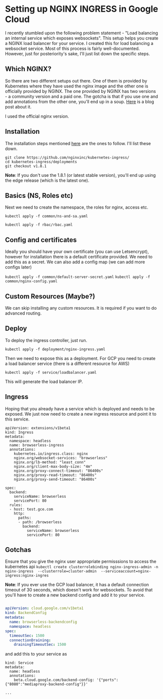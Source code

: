 # Setting up NGINX INGRESS in Google Cloud

I recently stumbled upon the following problem statement - "Load balancing an internal service which exposes websockets". 
This setup helps you create a NGINX load balancer for your service. I created this for load balancing a websocket service. 
Most of this process is fairly well-documented. However, just for posteriority's sake, I'll just list down the specific steps.

## Which NGINX?
So there are two different setups out there. One of them is provided by Kubernetes where they have used the nginx image and the other one is officially provided by NGINX.
The one provided by NGINX has two versions - a community version and a paid one. The gotcha is that if you use one and add annotations from the other one, you'll end up in a soup.
[Here](https://www.nginx.com/blog/wait-which-nginx-ingress-controller-kubernetes-am-i-using/) is a blog post about it. 

I used the official nginx version.

## Installation
The installation steps mentioned [here](https://docs.nginx.com/nginx-ingress-controller/installation/installation-with-manifests/) are the ones to follow. I'll list these down.
```
git clone https://github.com/nginxinc/kubernetes-ingress/
cd kubernetes-ingress/deployments
git checkout v1.8.1
```

<b>Note</b>: If you don't use the 1.8.1 (or latest stable version), you'll end up using the edge release (which is the latest one). 

## Basics (NS, Roles etc)
Next we need to create the namespace, the roles for nginx, access etc.

`kubectl apply -f common/ns-and-sa.yaml`

`kubectl apply -f rbac/rbac.yaml`

## Config and certificates
Ideally you should have your own certificate (you can use Letsencrypt), however for installation there is a default certificate provided. We need to add this as a secret.
We can also add a config map (we can add more configs later)

`kubectl apply -f common/default-server-secret.yaml`
`kubectl apply -f common/nginx-config.yaml`

## Custom Resources (Maybe?)
We can skip installing any custom resources. It is required if you want to do advanced routing. 

## Deploy
To deploy the ingress controller, just run.

`kubectl apply -f deployment/nginx-ingress.yaml`

Then we need to expose this as a deployment. For GCP you need to create a load balancer service (there is a different resource for AWS)

`kubectl apply -f service/loadbalancer.yaml`

This will generate the load balancer IP. 

## Ingress
Hoping that you already have a service which is deployed and needs to be exposed. We just now need to create a new ingress resource and point it to this service.

```
apiVersion: extensions/v1beta1
kind: Ingress
metadata:
  namespace: headless
  name: browserless-ingress
  annotations:
    kubernetes.io/ingress.class: nginx
    nginx.org/websocket-services: "browserless"
    nginx.org/lb-method: "least_conn"
    nginx.org/client-max-body-size: "4m"
    nginx.org/proxy-connect-timeout: "86400s"
    nginx.org/proxy-read-timeout: "86400s"
    nginx.org/proxy-send-timeout: "86400s"

spec:
  backend:
    serviceName: browserless
    servicePort: 80
  rules:
  - host: test.gce.com
    http:
      paths:
      - path: /browserless
        backend:
          serviceName: browserless
          servicePort: 80
```          
          
## Gotchas
Ensure that you give the nginx user appropriate permisssions to access the kubernetes api
`kubectl create clusterrolebinding nginx-ingress-admin -n nginx-ingress  --clusterrole=cluster-admin  --serviceaccount=nginx-ingress:nginx-ingres`

<b>Note</b>: If you ever use the GCP load balancer, it has a default connection timeout of 30 seconds, which doesn't work for websockets. To avoid that you'll have to create a new backend config and add it to your service.

```backendconfig.yaml

apiVersion: cloud.google.com/v1beta1
kind: BackendConfig
metadata:
  name: browserless-backendconfig
  namespace: headless
spec:
  timeoutSec: 1500
  connectionDraining:
    drainingTimeoutSec: 1500
```
and add this to your service as 

```
kind: Service
metadata:
  name: headless
  annotations:
    beta.cloud.google.com/backend-config: '{"ports": {"8080":"mediaproxy-backend-config"}}'

...
```
    
